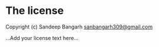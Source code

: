 # The license

Copyright (c) Sandeep Bangarh <sanbangarh309@gmail.com>

...Add your license text here...